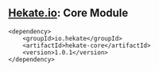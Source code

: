 ## [Hekate.io](https://github.com/hekate-io/hekate): Core Module
 
 ```
 <dependency>
     <groupId>io.hekate</groupId>
     <artifactId>hekate-core</artifactId>
     <version>1.0.1</version>
 </dependency>
 ```
